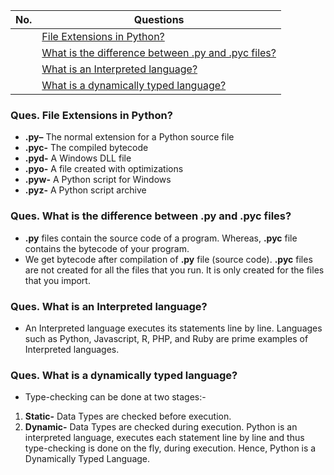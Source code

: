 |  No.  | Questions                                                                                                   |
| :---: | ----------------------------------------------------------------------------------------------------------- |
|       | [File Extensions in Python?](#ques-file-extensions-in-python)                                               |
|       | [What is the difference between .py and .pyc files?](#ques-what-is-the-difference-between-py-and-pyc-files) |
|       | [What is an Interpreted language?](#ques-what-is-an-interpreted-language)                                   |
|       | [What is a dynamically typed language?](#ques-what-is-a-dynamically-typed-language)                         |

### Ques. File Extensions in Python?
* __.py–__ The normal extension for a Python source file
* __.pyc-__ The compiled bytecode
* __.pyd-__ A Windows DLL file
* __.pyo-__ A file created with optimizations
* __.pyw-__ A Python script for Windows
* __.pyz-__ A Python script archive


### Ques. What is the difference between .py and .pyc files?
* **.py** files contain the source code of a program. Whereas, **.pyc** file contains the bytecode of your program. 
* We get bytecode after compilation of **.py** file (source code). **.pyc** files are not created for all the files that you run. It is only created for the files that you import.

### Ques. What is an Interpreted language?
* An Interpreted language executes its statements line by line. Languages such as Python, Javascript, R, PHP, and Ruby are prime examples of Interpreted languages.

### Ques. What is a dynamically typed language?
* Type-checking can be done at two stages:-
1. **Static-** Data Types are checked before execution.
2. **Dynamic-** Data Types are checked during execution.
Python is an interpreted language, executes each statement line by line and thus type-checking is done on the fly, during execution. Hence, Python is a Dynamically Typed Language.